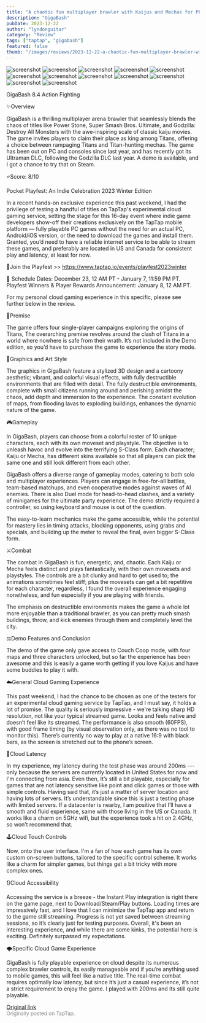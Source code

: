 ```yaml
---
title: "A chaotic fun multiplayer brawler with Kaijus and Mechas for PC, now on Mobile via Cloud | GigaBash"
description: "GigaBash"
pubDate: 2023-12-22
author: "lyndonguitar"
category: "Review"
tags: ["taptap", "gigabash"]
featured: false
thumb: "/images/reviews/2023-12-22-a-chaotic-fun-multiplayer-brawler-with-kaijus-and-mechas-for-pc-now-on-mobile-via-cloud---0.avif"
---
```


<div class="gallery">
  <img src="/images/reviews/2023-12-22-a-chaotic-fun-multiplayer-brawler-with-kaijus-and-mechas-for-pc-now-on-mobile-via-cloud---0.avif" alt="screenshot" />
  <img src="/images/reviews/2023-12-22-a-chaotic-fun-multiplayer-brawler-with-kaijus-and-mechas-for-pc-now-on-mobile-via-cloud---1.avif" alt="screenshot" />
  <img src="/images/reviews/2023-12-22-a-chaotic-fun-multiplayer-brawler-with-kaijus-and-mechas-for-pc-now-on-mobile-via-cloud---2.avif" alt="screenshot" />
  <img src="/images/reviews/2023-12-22-a-chaotic-fun-multiplayer-brawler-with-kaijus-and-mechas-for-pc-now-on-mobile-via-cloud---3.avif" alt="screenshot" />
  <img src="/images/reviews/2023-12-22-a-chaotic-fun-multiplayer-brawler-with-kaijus-and-mechas-for-pc-now-on-mobile-via-cloud---4.avif" alt="screenshot" />
  <img src="/images/reviews/2023-12-22-a-chaotic-fun-multiplayer-brawler-with-kaijus-and-mechas-for-pc-now-on-mobile-via-cloud---5.avif" alt="screenshot" />
  <img src="/images/reviews/2023-12-22-a-chaotic-fun-multiplayer-brawler-with-kaijus-and-mechas-for-pc-now-on-mobile-via-cloud---6.avif" alt="screenshot" />
  <img src="/images/reviews/2023-12-22-a-chaotic-fun-multiplayer-brawler-with-kaijus-and-mechas-for-pc-now-on-mobile-via-cloud---7.avif" alt="screenshot" />
  <img src="/images/reviews/2023-12-22-a-chaotic-fun-multiplayer-brawler-with-kaijus-and-mechas-for-pc-now-on-mobile-via-cloud---8.avif" alt="screenshot" />
  <img src="/images/reviews/2023-12-22-a-chaotic-fun-multiplayer-brawler-with-kaijus-and-mechas-for-pc-now-on-mobile-via-cloud---9.avif" alt="screenshot" />
  <img src="/images/reviews/2023-12-22-a-chaotic-fun-multiplayer-brawler-with-kaijus-and-mechas-for-pc-now-on-mobile-via-cloud---10.avif" alt="screenshot" />
  <img src="/images/reviews/2023-12-22-a-chaotic-fun-multiplayer-brawler-with-kaijus-and-mechas-for-pc-now-on-mobile-via-cloud---11.avif" alt="screenshot" />
</div>

GigaBash
8.4
Action
Fighting

✨Overview

GigaBash is a thrilling multiplayer arena brawler that seamlessly blends the chaos of titles like Power Stone, Super Smash Bros. Ultimate, and Godzilla: Destroy All Monsters with the awe-inspiring scale of classic kaiju movies. The game invites players to claim their place as king among Titans, offering a choice between rampaging Titans and Titan-hunting mechas. The game has been out on PC and consoles since last year, and has recently got its Ultraman DLC, following the Godzilla DLC last year. A demo is available, and I got a chance to try that on Steam.

⭐️Score: 8/10

Pocket Playfest: An Indie Celebration 2023 Winter Edition

In a recent hands-on exclusive experience this past weekend, I had the privilege of testing a handful of titles on TapTap's experimental cloud gaming service, setting the stage for this 16-day event where indie game developers show-off their creations exclusively on the TapTap mobile platform — fully playable PC games without the need for an actual PC, Android/iOS version, or the need to download the games and install them.  Granted, you’d need to have a reliable internet service to be able to stream these games, and preferably are located in US and Canada for consistent play and latency, at least for now.

🔗Join the Playfest >>
https://www.taptap.io/events/playfest2023winter

📅 Schedule
Dates: December 23, 12 AM PT - January 7, 11:59 PM PT.
Playfest Winners & Player Rewards Announcement: January 8, 12 AM PT.

For my personal cloud gaming experience in this specific, please see further below in the review.

📖Premise

The game offers four single-player campaigns exploring the origins of Titans, The overarching premise revolves around the clash of Titans in a world where nowhere is safe from their wrath. It’s not included in the Demo edition, so you’d have to purchase the game to experience the story mode.

🎨Graphics and Art Style

The graphics in GigaBash feature a stylized 3D design and a cartoony aesthetic; vibrant, and colorful visual effects, with fully destructible environments that are filled with detail. The fully destructible environments, complete with small citizens running around and perishing amidst the chaos, add depth and immersion to the experience. The constant evolution of maps, from flooding lavas to exploding buildings, enhances the dynamic nature of the game.

🎮Gameplay

In GigaBash, players can choose from a colorful roster of 10 unique characters, each with its own moveset and playstyle. The objective is to unleash havoc and evolve into the terrifying S-Class form.  Each character; Kaiju or Mecha, has different skins available so that all players can pick the same one and still look different from each other.

GigaBash offers a diverse range of gameplay modes, catering to both solo and multiplayer experiences.  Players can engage in free-for-all battles, team-based matchups, and even cooperative modes against waves of AI enemies. There is also Duel mode for head-to-head clashes, and a variety of minigames for the ultimate party experience. The demo strictly required a controller, so using keyboard and mouse is out of the question.

The easy-to-learn mechanics make the game accessible, while the potential for mastery lies in timing attacks, blocking opponents, using grabs and specials, and building up the meter to reveal the final, even bigger S-Class form.

⚔️Combat

The combat in GigaBash is fun, energetic, and, chaotic. Each Kaiju or Mecha feels distinct and plays fantastically, with their own movesets and playstyles. The controls are a bit clunky and hard to get used to; the animations sometimes feel stiff; plus the movesets can get a bit repetitive for each character, regardless, I found the overall experience engaging nonetheless, and fun especially if you are playing with friends.

The emphasis on destructible environments makes the game a whole lot more enjoyable than a traditional brawler, as you can pretty much smash buildings, throw, and kick enemies through them and completely level the city.

⚖️Demo Features and Conclusion

The demo of the game only gave access to Couch Coop mode, with four maps and three characters unlocked, but so far the experience has been awesome and this is easily a game worth getting if you love Kaijus and have some buddies to play it with.

☁️General Cloud Gaming Experience

This past weekend, I had the chance to be chosen as one of the testers for an experimental cloud gaming service by TapTap, and I must say, it holds a lot of promise. The quality is seriously impressive - we're talking sharp HD resolution, not like your typical streamed game. Looks and feels native and doesn’t feel like its streamed. The performance is also smooth (60FPS), with good frame timing (by visual observation only, as there was no tool to monitor this). There’s currently no way to play at a native 16:9 with black bars, as the screen is stretched out to the phone’s screen.

📶Cloud Latency

In my experience, my latency during the test phase was around 200ms --- only because the servers are currently located in United States for now and I'm connecting from asia. Even then, It’s still a bit playable, especially for games that are not latency sensitive like point and click games or those with simple controls. Having said that, it’s just a matter of server location and having lots of servers. It’s understandable since this is just a testing phase with limited servers. If a datacenter is nearby, I am positive that I’ll have a smooth and fluid experience, same with those living in the US or Canada. It works like a charm on 5GHz wifi, but the experience took a hit on 2.4GHz, so won’t recommend that.

🕹Cloud Touch Controls

Now, onto the user interface. I'm a fan of how each game has its own custom on-screen buttons, tailored to the specific control scheme. It works like a charm for simpler games, but things get a bit tricky with more complex ones.

🔃Cloud Accessibility

Accessing the service is a breeze - the Instant Play integration is right there on the game page, next to Download/Steam/Play buttons.  Loading times are impressively fast, and I love that I can minimize the TapTap app and return to the game still streaming. Progress is not yet saved between streaming sessions, so it’s clearly just for testing purposes. Overall, it's been an interesting experience, and while there are some kinks, the potential here is exciting. Definitely surpassed my expectations.

🌩Specific Cloud Game Experience

GigaBash is fully playable experience on cloud despite its numerous complex brawler controls, its easily manageable and if you’re anything used to mobile games, this will feel like a native title. The real-time combat requires optimally low latency, but since it’s just a casual experience, it’s not a strict requirement to enjoy the game. I played with 200ms and Its still quite playable.

[Original link](https://www.taptap.io/post/6654221)<br><span style="font-size: 0.95em; color: #888;">Originally posted on TapTap.</span>
